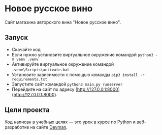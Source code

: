 # Новое русское вино

Сайт магазина авторского вина "Новое русское вино".

## Запуск

- Скачайте код
- Если нужно установите виртуальное окружение командой `python3 -m venv .venv`
- Активируйте виртуальное окружение командой `.venv\Scripts\activate.bat`
- Установите зависимости с помощью команды `pip3 install -r requirements.txt`
- Запустите сайт командой `python3 main.py runserver`
- Перейдите на сайт по адресу [http://127.0.0.1:8000](http://127.0.0.1:8000).

## Цели проекта

Код написан в учебных целях — это урок в курсе по Python и веб-разработке на сайте [Devman](https://dvmn.org).
